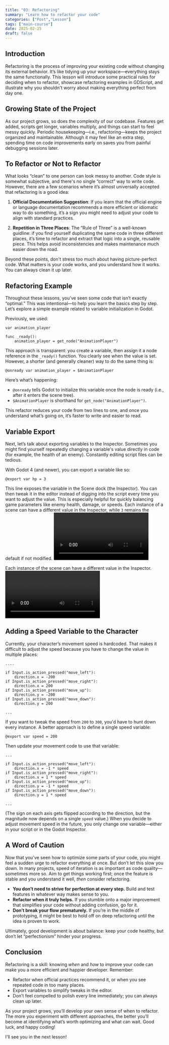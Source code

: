 ```yaml
---
title: "03: Refactoring"
summary: "Learn how to refactor your code"
categories: ["Post","Lesson"]
tags: ["main-course"]
date: 2025-02-25
draft: false
---
```


## Introduction

Refactoring is the process of improving your existing code without changing its external behavior. It’s like tidying up your workspace—everything stays the same functionally. This lesson will introduce some practical rules for deciding when to refactor, showcase refactoring examples in GDScript, and illustrate why you shouldn't worry about making everything perfect from day one.

## Growing State of the Project

As our project grows, so does the complexity of our codebase. Features get added, scripts get longer, variables multiply, and things can start to feel messy quickly. Periodic housekeeping—i.e., refactoring—keeps the project organized and maintainable. Although it may feel like an extra step, spending time on code improvements early on saves you from painful debugging sessions later.

## To Refactor or Not to Refactor

What looks “clean” to one person can look messy to another. Code style is somewhat subjective, and there's no single “correct” way to write code. However, there are a few scenarios where it’s almost universally accepted that refactoring is a good idea:

1. **Official Documentation Suggestion**: If you learn that the official engine or language documentation recommends a more efficient or idiomatic way to do something, it’s a sign you might need to adjust your code to align with standard practices.

2. **Repetition in Three Places**: The “Rule of Three” is a well-known guidline: if you find yourself duplicating the same code in three different places, it’s time to refactor and extract that logic into a single, reusable piece. This helps avoid inconsistencies and makes maintenance much easier down the road.

Beyond these points, don't stress too much about having picture-perfect code. What matters is your code works, and you understand how it works. You can always clean it up later.

## Refactoring Example

Throughout these lessons, you've seen some code that isn’t exactly “optimal.” This was intentional—to help you learn the basics step by step. Let’s explore a simple example related to variable initialization in Godot.

Previously, we used:
```gdscript
var animation_player

func _ready():
    animation_player = get_node("AnimationPlayer")
```

This approach is transparent: you create a variable, then assign it a node reference in the `_ready()` function. You clearly see when the value is set. However, a shorter (and generally cleaner) way to do the same thing is:

```gdscript
@onready var animation_player = $AnimationPlayer
```

Here’s what’s happening:
- `@onready` tells Godot to initialize this variable once the node is ready (i.e., after it enters the scene tree).
- `$AnimationPlayer` is shorthand for `get_node("AnimationPlayer")`.

This refactor reduces your code from two lines to one, and once you understand what’s going on, it’s faster to write and easier to read.

## Variable Export

Next, let’s talk about exporting variables to the Inspector. Sometimes you might find yourself repeatedly changing a variable's value directly in code (for example, the health of an enemy). Constantly editing script files can be tedious.

With Godot 4 (and newer), you can export a variable like so:

```gdscript
@export var hp = 3
```

This line exposes the variable in the Scene dock (the Inspector). You can then tweak it in the editor instead of digging into the script every time you want to adjust the value. This is especially helpful for quickly balancing game parameters like enemy health, damage, or speeds. Each instance of a scene can have a different value in the Inspector, while `3` remains the default if not modified.
<video src="instancing.mp4" controls></video>

Each instance of the scene can have a different value in the Inspector.
<video src="export_variable.mp4" controls></video>



## Adding a Speed Variable to the Character

Currently, your character’s movement speed is hardcoded. That makes it difficult to adjust the speed because you have to change the value in multiple places:

```gdscript
....

if Input.is_action_pressed("move_left"):
    direction.x = -200
if Input.is_action_pressed("move_right"):
    direction.x = 200
if Input.is_action_pressed("move_up"):
    direction.y = -200
if Input.is_action_pressed("move_down"):
    direction.y = 200

...
```

If you want to tweak the speed from `200` to `300`, you'd have to hunt down every instance. A better approach is to define a single speed variable:

```gdscript
@export var speed = 200
```

Then update your movement code to use that variable:

```gdscript
...

if Input.is_action_pressed("move_left"):
    direction.x = -1 * speed
if Input.is_action_pressed("move_right"):
    direction.x = 1 * speed
if Input.is_action_pressed("move_up"):
    direction.y = -1 * speed
if Input.is_action_pressed("move_down"):
    direction.y = 1 * speed

...
```

(The sign on each axis gets flipped according to the direction, but the magnitude now depends on a single `speed` value.) When you decide to adjust movement speed in the future, you only change one variable—either in your script or in the Godot Inspector.

## A Word of Caution

Now that you’ve seen how to optimize some parts of your code, you might feel a sudden urge to refactor everything at once. But don’t let this slow you down. In many projects, speed of iteration is as important as code quality—sometimes more so. Aim to get things working first; once the feature is stable and you understand it well, _then_ consider refactoring.

- **You don’t need to strive for perfection at every step.** Build and test features in whatever way makes sense to you. 
- **Refactor when it truly helps.** If you stumble onto a major improvement that simplifies your code without adding confusion, go for it. 
- **Don’t break your flow prematurely.** If you’re in the middle of prototyping, it might be best to hold off on deep refactoring until the idea is proven to work.

Ultimately, good development is about balance: keep your code healthy, but don’t let “perfectionism” hinder your progress.

## Conclusion

Refactoring is a skill: knowing _when_ and _how_ to improve your code can make you a more efficient and happier developer. Remember:
- Refactor when official practices recommend it, or when you see repeated code in too many places.  
- Export variables to simplify tweaks in the editor.  
- Don’t feel compelled to polish every line immediately; you can always clean up later.

As your project grows, you’ll develop your own sense of when to refactor. The more you experiment with different approaches, the better you’ll become at identifying what’s worth optimizing and what can wait. Good luck, and happy coding!

I'll see you in the next lesson!